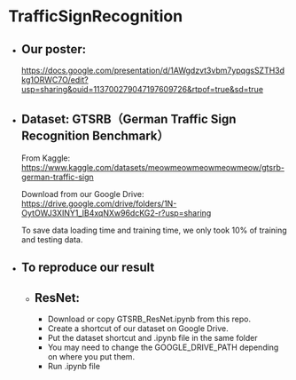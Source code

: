 # TrafficSignRecognition

- ## Our poster:
  
  https://docs.google.com/presentation/d/1AWgdzvt3vbm7ypqgsSZTH3dkg1ORWC7O/edit?usp=sharing&ouid=113700279047197609726&rtpof=true&sd=true

- ## Dataset: GTSRB（German Traffic Sign Recognition Benchmark）

  From Kaggle: https://www.kaggle.com/datasets/meowmeowmeowmeowmeow/gtsrb-german-traffic-sign

  Download from our Google Drive: https://drive.google.com/drive/folders/1N-OytOWJ3XINY1_IB4xqNXw96dcKG2-r?usp=sharing

  To save data loading time and training time, we only took 10% of training and testing data.

- ## To reproduce our result
  - ## ResNet:
      - Download or copy GTSRB_ResNet.ipynb from this repo.
      - Create a shortcut of our dataset on Google Drive.
      - Put the dataset shortcut and .ipynb file in the same folder
      - You may need to change the GOOGLE_DRIVE_PATH depending on where you put them.
      - Run .ipynb file
